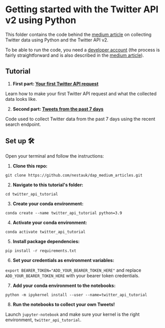 # Getting started with the Twitter API v2 using Python

This folder contains the code behind the [medium article](https://medium.com/data-analytics-at-nesta) on collecting Twitter data using Python and the Twitter API v2.

To be able to run the code, you need a [developer account](https://twitter.com/i/flow/login?input_flow_data=%7B%22requested_variant%22%3A%22eyJyZWRpcmVjdF9hZnRlcl9sb2dpbiI6Imh0dHBzOi8vZGV2ZWxvcGVyLnR3aXR0ZXIuY29tL2VuL3BvcnRhbC9wZXRpdGlvbi9lc3NlbnRpYWwvYmFzaWMtaW5mbyJ9%22%7D) (the process is fairly straightforward and is also described in the [medium article](https://medium.com/data-analytics-at-nesta)).

## Tutorial

1. **First part: [Your first Twitter API request](https://github.com/nestauk/dap_medium_articles/blob/3_twitter_api_tutorial/twitter_api_tutorial/Your%20first%20Twitter%20API%20request.ipynb)**

Learn how to make your first Twitter API request and what the collected data looks like.

2. **Second part: [Tweets from the past 7 days](https://github.com/nestauk/dap_medium_articles/blob/3_twitter_api_tutorial/twitter_api_tutorial/Tweets%20from%20the%20past%207%20days.ipynb)**

Code used to collect Twitter data from the past 7 days using the recent search endpoint.

## Set up 🛠️
Open your terminal and follow the instructions:
1. **Clone this repo:** 

`git clone https://github.com/nestauk/dap_medium_articles.git`

2. **Navigate to this tutorial's folder:** 

`cd twitter_api_tutorial`

3. **Create your conda environment:** 

`conda create --name twitter_api_tutorial python=3.9`

4. **Activate your conda environment:** 

`conda activate twitter_api_tutorial`

5. **Install package dependencies:** 

`pip install -r requirements.txt`

6. **Set your credentials as environment variables:** 

`export BEARER_TOKEN="ADD_YOUR_BEARER_TOKEN_HERE"` and replace `ADD_YOUR_BEARER_TOKEN_HERE` with your bearer token credentials.

7. **Add your conda environment to the notebooks:** 

`python -m ipykernel install --user --name=twitter_api_tutorial`

8. **Run the notebooks to collect your own Tweets!** 

Launch `jupyter-notebook` and make sure your kernel is the right environment, `twitter_api_tutorial`.